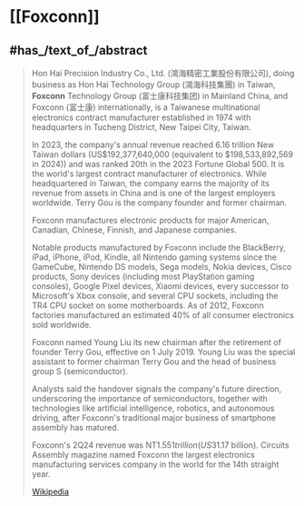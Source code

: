 
# [[Foxconn]] 

## #has_/text_of_/abstract 

> Hon Hai Precision Industry Co., Ltd. (鴻海精密工業股份有限公司), 
> doing business as Hon Hai Technology Group (鴻海科技集團) in Taiwan, 
> **Foxconn** Technology Group (富士康科技集团) in Mainland China, 
> and Foxconn (富士康) internationally, is a Taiwanese multinational electronics contract manufacturer 
> established in 1974 with headquarters in Tucheng District, New Taipei City, Taiwan. 
> 
> In 2023, the company's annual revenue reached 6.16 trillion New Taiwan dollars (US$192,377,640,000 
> (equivalent to $198,533,892,569 in 2024)) and was ranked 20th in the 2023 Fortune Global 500. 
> It is the world's largest contract manufacturer of electronics. 
> While headquartered in Taiwan, the company earns the majority of its revenue from assets in China 
> and is one of the largest employers worldwide. 
> Terry Gou is the company founder and former chairman.
>
> Foxconn manufactures electronic products for major American, Canadian, Chinese, Finnish, 
> and Japanese companies. 
> 
> Notable products manufactured by Foxconn include the BlackBerry, iPad, iPhone, iPod, Kindle, 
> all Nintendo gaming systems since the GameCube, Nintendo DS models, Sega models, 
> Nokia devices, Cisco products, Sony devices (including most PlayStation gaming consoles), 
> Google Pixel devices, Xiaomi devices, every successor to Microsoft's Xbox console, 
> and several CPU sockets, including the TR4 CPU socket on some motherboards. 
> As of 2012, Foxconn factories manufactured an estimated 40% of all consumer electronics sold worldwide.
>
> Foxconn named Young Liu its new chairman after the retirement of founder Terry Gou, effective on 1 July 2019. 
> Young Liu was the special assistant to former chairman Terry Gou 
> and the head of business group S (semiconductor). 
> 
> Analysts said the handover signals the company's future direction, 
> underscoring the importance of semiconductors, 
> together with technologies like artificial intelligence, robotics, and autonomous driving, 
> after Foxconn's traditional major business of smartphone assembly has matured.
>
> Foxconn's 2Q24 revenue was NT$1.551 trillion (US$31.17 billion). 
> Circuits Assembly magazine named 
> Foxconn the largest electronics manufacturing services company in the world for the 14th straight year.
>
> [Wikipedia](https://en.wikipedia.org/wiki/Foxconn) 

